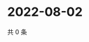 # 2022-08-02

共 0 条

<!-- BEGIN WEIBO -->
<!-- 最后更新时间 Tue Aug 02 2022 13:41:38 GMT+0800 (China Standard Time) -->

<!-- END WEIBO -->
